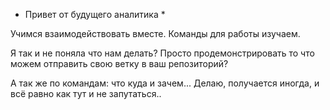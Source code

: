 * Привет от будущего аналитика *

Учимся взаимодействовать вместе.
Команды для работы изучаем.

Я так и не поняла что нам делать? Просто продемонстрировать то что можем отправить свою ветку в ваш репозиторий?

А так же по командам: что куда и зачем... Делаю, получается иногда, и всё равно как тут и не запутаться..